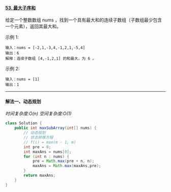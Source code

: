 #### [53. 最大子序和](https://leetcode-cn.com/problems/maximum-subarray/)

给定一个整数数组 nums ，找到一个具有最大和的连续子数组（子数组最少包含一个元素），返回其最大和。

示例 1:

```
输入：nums = [-2,1,-3,4,-1,2,1,-5,4]
输出：6
解释：连续子数组 [4,-1,2,1] 的和最大，为 6 。
```

示例 2:

```
输入：nums = [1]
输出：1
```

---

#### 解法一、动态规划

*时间复杂度:O(n)*
*空间复杂度:O(1)*

```Java
class Solution {
    public int maxSubArray(int[] nums) {
        // 动态规划
        // 状态转移方程
        // f(i) = max(m - 1, m)
        int pre = 0;
        int maxAns = nums[0];
        for (int n : nums) {
            pre = Math.max(pre + n, n);
            maxAns = Math.max(maxAns,pre);
        }
        return maxAns;
    }
}
```